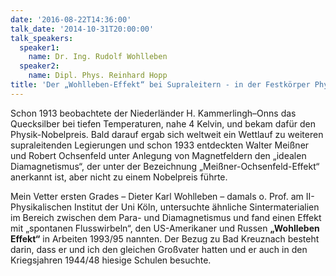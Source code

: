 ```yaml
---
date: '2016-08-22T14:36:00'
talk_date: '2014-10-31T20:00:00'
talk_speakers:
  speaker1:
    name: Dr. Ing. Rudolf Wohlleben
  speaker2:
    name: Dipl. Phys. Reinhard Hopp
title: 'Der „Wohlleben-Effekt“ bei Supraleitern - in der Festkörper Physik bei Hochtemperatur-Supraleitern'
---
```


Schon 1913 beobachtete der Niederländer H. Kammerlingh–Onns das Quecksilber bei tiefen Temperaturen, nahe 4 Kelvin, und bekam dafür den Physik-Nobelpreis. Bald darauf ergab sich weltweit ein Wettlauf zu weiteren supraleitenden Legierungen und schon 1933 entdeckten Walter Meißner und Robert Ochsenfeld unter Anlegung von Magnetfeldern den „idealen Diamagnetismus“, der unter der Bezeichnung „Meißner-Ochsenfeld-Effekt“ anerkannt ist, aber nicht zu einem Nobelpreis führte.

Mein Vetter ersten Grades – Dieter Karl Wohlleben – damals o. Prof. am II-Physikalischen Institut der Uni Köln, untersuchte ähnliche Sintermaterialien im Bereich zwischen dem Para- und Diamagnetismus und fand einen Effekt mit „spontanen Flusswirbeln“, den US-Amerikaner und Russen **„Wohlleben Effekt“** in Arbeiten 1993/95 nannten. Der Bezug zu Bad Kreuznach besteht darin, dass er und ich den gleichen Großvater hatten und er auch in den Kriegsjahren 1944/48 hiesige Schulen besuchte.